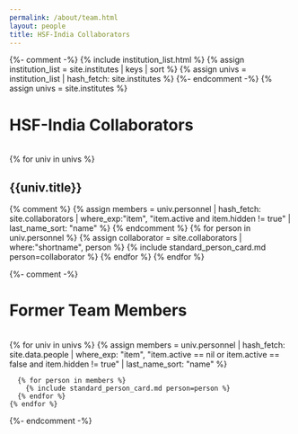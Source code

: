 ```yaml
---
permalink: /about/team.html
layout: people
title: HSF-India Collaborators
---
```


{%- comment -%}
{% include institution_list.html %}
{% assign institution_list = site.institutes | keys | sort %}
{% assign univs = institution_list | hash_fetch: site.institutes %}
{%- endcomment -%}
{% assign univs = site.institutes %}

<h1>HSF-India Collaborators</h1><br>

<div class="container-fluid">
  <div class="row">
    {% for univ in univs %}
<h2>{{univ.title}}</h2>
{% comment %}
      {% assign members = univ.personnel | hash_fetch: site.collaborators
                                         | where_exp:"item", "item.active and item.hidden != true"
                                         | last_name_sort: "name" %}
{% endcomment %}
      {% for person in univ.personnel %}
      {% assign collaborator = site.collaborators | where:"shortname", person %}
        {% include standard_person_card.md person=collaborator %}
      {% endfor %}
    {% endfor %}
  </div>
</div>

{%- comment -%}
<br>
<h1>Former Team Members</h1><br>

<div class="container-fluid">
  <div class="row">
    {% for univ in univs %}
      {% assign members = univ.personnel | hash_fetch: site.data.people
                                         | where_exp: "item", "item.active == nil or item.active == false and item.hidden != true"
                                         | last_name_sort: "name" %}

      {% for person in members %}
        {% include standard_person_card.md person=person %}
      {% endfor %}
    {% endfor %}
  </div>
</div>
{%- endcomment -%}

